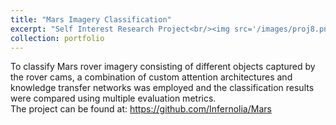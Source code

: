 ```yaml
---
title: "Mars Imagery Classification"
excerpt: "Self Interest Research Project<br/><img src='/images/proj8.png'>"
collection: portfolio
---
```


To classify Mars rover imagery consisting of different objects captured by the rover cams, a combination of custom attention architectures and knowledge transfer networks was employed and the classification results were compared using multiple evaluation metrics.
<BR>
The project can be found at: https://github.com/Infernolia/Mars
